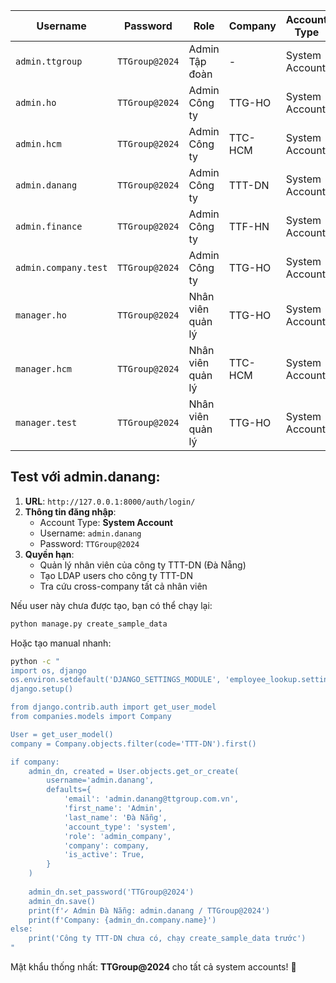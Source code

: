

| Username | Password | Role | Company | Account Type |
|----------|----------|------|---------|--------------|
| `admin.ttgroup` | `TTGroup@2024` | Admin Tập đoàn | - | System Account |
| `admin.ho` | `TTGroup@2024` | Admin Công ty | TTG-HO | System Account |
| `admin.hcm` | `TTGroup@2024` | Admin Công ty | TTC-HCM | System Account |
| `admin.danang` | `TTGroup@2024` | Admin Công ty | TTT-DN | System Account |
| `admin.finance` | `TTGroup@2024` | Admin Công ty | TTF-HN | System Account |
| `admin.company.test` | `TTGroup@2024` | Admin Công ty | TTG-HO | System Account |
| `manager.ho` | `TTGroup@2024` | Nhân viên quản lý | TTG-HO | System Account |
| `manager.hcm` | `TTGroup@2024` | Nhân viên quản lý | TTC-HCM | System Account |
| `manager.test` | `TTGroup@2024` | Nhân viên quản lý | TTG-HO | System Account |

## Test với admin.danang:

1. **URL**: `http://127.0.0.1:8000/auth/login/`
2. **Thông tin đăng nhập**:
   - Account Type: **System Account**
   - Username: `admin.danang`
   - Password: `TTGroup@2024`
3. **Quyền hạn**: 
   - Quản lý nhân viên của công ty TTT-DN (Đà Nẵng)
   - Tạo LDAP users cho công ty TTT-DN
   - Tra cứu cross-company tất cả nhân viên

Nếu user này chưa được tạo, bạn có thể chạy lại:

```bash
python manage.py create_sample_data
```

Hoặc tạo manual nhanh:

```bash
python -c "
import os, django
os.environ.setdefault('DJANGO_SETTINGS_MODULE', 'employee_lookup.settings')
django.setup()

from django.contrib.auth import get_user_model
from companies.models import Company

User = get_user_model()
company = Company.objects.filter(code='TTT-DN').first()

if company:
    admin_dn, created = User.objects.get_or_create(
        username='admin.danang',
        defaults={
            'email': 'admin.danang@ttgroup.com.vn',
            'first_name': 'Admin',
            'last_name': 'Đà Nẵng',
            'account_type': 'system',
            'role': 'admin_company',
            'company': company,
            'is_active': True,
        }
    )
    
    admin_dn.set_password('TTGroup@2024')
    admin_dn.save()
    print(f'✓ Admin Đà Nẵng: admin.danang / TTGroup@2024')
    print(f'Company: {admin_dn.company.name}')
else:
    print('Công ty TTT-DN chưa có, chạy create_sample_data trước')
"
```

Mật khẩu thống nhất: **TTGroup@2024** cho tất cả system accounts! 🚀
